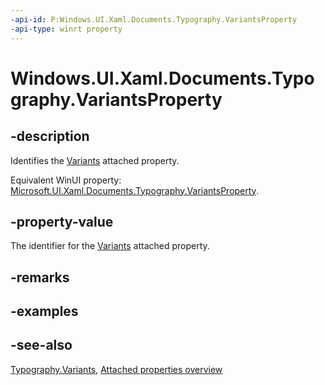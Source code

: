 ```yaml
---
-api-id: P:Windows.UI.Xaml.Documents.Typography.VariantsProperty
-api-type: winrt property
---
```


<!-- Property syntax
public Windows.UI.Xaml.DependencyProperty VariantsProperty { get; }
-->

# Windows.UI.Xaml.Documents.Typography.VariantsProperty

## -description
Identifies the [Variants](typography_variants.md) attached property.

Equivalent WinUI property: [Microsoft.UI.Xaml.Documents.Typography.VariantsProperty](/windows/winui/api/microsoft.ui.xaml.documents.typography.variantsproperty).

## -property-value
The identifier for the [Variants](typography_variants.md) attached property.

## -remarks

## -examples

## -see-also

[Typography.Variants](typography_variants.md), [Attached properties overview](/windows/uwp/xaml-platform/attached-properties-overview)
